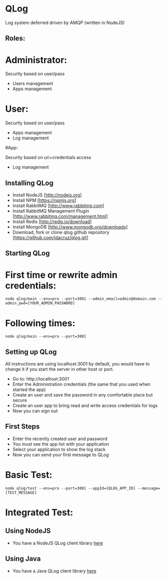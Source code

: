 QLog
====

Log system deferred driven by AMQP (written in NodeJS)


Roles:
------

# Administrator:

Security based on user/pass

* Users management
* Apps management


# User:

Security based on user/pass

* Apps management
* Log management


#App:

Security based on uri+credentials access

* Log management


Installing QLog
----------------

* Install NodeJS [http://nodejs.org]
* Install NPM [https://npmjs.org]
* Install RabbitMQ [http://www.rabbitmq.com]
* Install RabbitMQ Management Plugin [http://www.rabbitmq.com/management.html]
* Install Redis [http://redis.io/download]
* Install MongoDB [http://www.mongodb.org/downloads]
* Download, fork or clone qlog github repository [https://github.com/jdacruz/qlog.git]


Starting QLog
-------------

# First time or rewrite admin credentials:

<pre><code>node qlog/main --env=pro --port=3001 --admin_email=admin@domain.com --admin_pwd=[YOUR_ADMIN_PASSWORD]</code></pre>


# Following times:

<pre><code>node qlog/main --env=pro --port=3001</code></pre>


Setting up QLog
---------------

All instructions are using localhost:3001 by default, you would have to change it if you start the server in other host or port.

* Go to: http://localhost:3001
* Enter the Administration credentials (the same that you used when started the app)
* Create an user and save the password in any comfortable place but secure
* Create an user app to bring read and write access credentials for logs
* Now you can sign out


First Steps
-----------

* Enter the recently created user and password
* You must see the app list with your application
* Select your application to show the log stack
* Now you can send your first message to QLog

# Basic Test:

<pre><code>node qlog/test --env=pro --port=3001 --appId=[QLOG_APP_ID] --message=[TEST_MESSAGE]</code></pre>


# Integrated Test:

## Using NodeJS

* You have a NodeJS QLog client library [here](https://github.com/bbva-innotech/qlog-node)


## Using Java

* You have a Java QLog client library [here](https://github.com/bbva-innotech/qlog-java)





